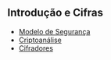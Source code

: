 Introdução e Cifras
-------------------

- [Modelo de Segurança](security-model.md)
- [Criptoanálise](cryptanalysis.md)
- [Cifradores](ciphers.md)
